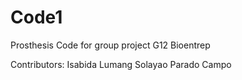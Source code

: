 # Code1

Prosthesis Code for group project 
G12 Bioentrep

Contributors:
Isabida
Lumang
Solayao
Parado
Campo
